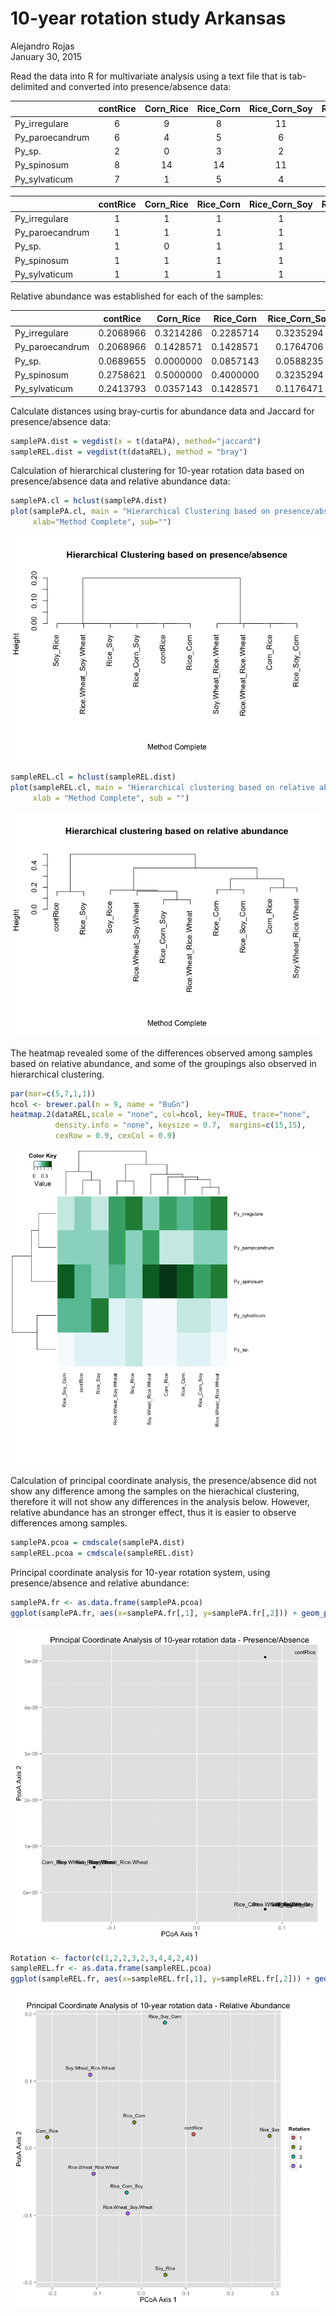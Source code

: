 # 10-year rotation study Arkansas
Alejandro Rojas  
January 30, 2015  



Read the data into R for multivariate analysis using a text file that is tab-delimited and converted into presence/absence data:

|                | contRice | Corn_Rice | Rice_Corn | Rice_Corn_Soy | Rice_Soy | Rice_Soy_Corn | Rice.Wheat_Rice.Wheat | Rice.Wheat_Soy.Wheat | Soy_Rice | Soy.Wheat_Rice.Wheat |
|:---------------|:--------:|:---------:|:---------:|:-------------:|:--------:|:-------------:|:---------------------:|:--------------------:|:--------:|:--------------------:|
|Py_irregulare   |    6     |     9     |     8     |      11       |    4     |       3       |           4           |          16          |    10    |          8           |
|Py_paroecandrum |    6     |     4     |     5     |       6       |    6     |       4       |           2           |          15          |    5     |          13          |
|Py_sp.          |    2     |     0     |     3     |       2       |    3     |       0       |           0           |          3           |    3     |          0           |
|Py_spinosum     |    8     |    14     |    14     |      11       |    5     |       9       |           4           |          14          |    5     |          17          |
|Py_sylvaticum   |    7     |     1     |     5     |       4       |    10    |       6       |           1           |          4           |    3     |          2           |



|                | contRice | Corn_Rice | Rice_Corn | Rice_Corn_Soy | Rice_Soy | Rice_Soy_Corn | Rice.Wheat_Rice.Wheat | Rice.Wheat_Soy.Wheat | Soy_Rice | Soy.Wheat_Rice.Wheat |
|:---------------|:--------:|:---------:|:---------:|:-------------:|:--------:|:-------------:|:---------------------:|:--------------------:|:--------:|:--------------------:|
|Py_irregulare   |    1     |     1     |     1     |       1       |    1     |       1       |           1           |          1           |    1     |          1           |
|Py_paroecandrum |    1     |     1     |     1     |       1       |    1     |       1       |           1           |          1           |    1     |          1           |
|Py_sp.          |    1     |     0     |     1     |       1       |    1     |       0       |           0           |          1           |    1     |          0           |
|Py_spinosum     |    1     |     1     |     1     |       1       |    1     |       1       |           1           |          1           |    1     |          1           |
|Py_sylvaticum   |    1     |     1     |     1     |       1       |    1     |       1       |           1           |          1           |    1     |          1           |

Relative abundance was established for each of the samples:

|                | contRice  | Corn_Rice | Rice_Corn | Rice_Corn_Soy | Rice_Soy  | Rice_Soy_Corn | Rice.Wheat_Rice.Wheat | Rice.Wheat_Soy.Wheat | Soy_Rice  | Soy.Wheat_Rice.Wheat |
|:---------------|:---------:|:---------:|:---------:|:-------------:|:---------:|:-------------:|:---------------------:|:--------------------:|:---------:|:--------------------:|
|Py_irregulare   | 0.2068966 | 0.3214286 | 0.2285714 |   0.3235294   | 0.1428571 |   0.1363636   |       0.3636364       |      0.3076923       | 0.3846154 |        0.200         |
|Py_paroecandrum | 0.2068966 | 0.1428571 | 0.1428571 |   0.1764706   | 0.2142857 |   0.1818182   |       0.1818182       |      0.2884615       | 0.1923077 |        0.325         |
|Py_sp.          | 0.0689655 | 0.0000000 | 0.0857143 |   0.0588235   | 0.1071429 |   0.0000000   |       0.0000000       |      0.0576923       | 0.1153846 |        0.000         |
|Py_spinosum     | 0.2758621 | 0.5000000 | 0.4000000 |   0.3235294   | 0.1785714 |   0.4090909   |       0.3636364       |      0.2692308       | 0.1923077 |        0.425         |
|Py_sylvaticum   | 0.2413793 | 0.0357143 | 0.1428571 |   0.1176471   | 0.3571429 |   0.2727273   |       0.0909091       |      0.0769231       | 0.1153846 |        0.050         |

Calculate distances using bray-curtis for abundance data and Jaccard for presence/absence data:

```r
samplePA.dist = vegdist(x = t(dataPA), method="jaccard")
sampleREL.dist = vegdist(t(dataREL), method = "bray")
```

Calculation of hierarchical clustering for 10-year rotation data based on presence/absence data and relative abundance data:

```r
samplePA.cl = hclust(samplePA.dist)
plot(samplePA.cl, main = "Hierarchical Clustering based on presence/absence", 
     xlab="Method Complete", sub="")
```

![](Analysis_Species_files/figure-html/unnamed-chunk-5-1.png) 

```r
sampleREL.cl = hclust(sampleREL.dist)
plot(sampleREL.cl, main = "Hierarchical clustering based on relative abundance",
     xlab = "Method Complete", sub = "")
```

![](Analysis_Species_files/figure-html/unnamed-chunk-5-2.png) 

The heatmap revealed some of the differences observed among samples based on relative abundance, and some of the groupings also observed in hierarchical clustering.

```r
par(mar=c(5,7,1,1))
hcol <- brewer.pal(n = 9, name = "BuGn")
heatmap.2(dataREL,scale = "none", col=hcol, key=TRUE, trace="none", 
          density.info = "none", keysize = 0.7,  margins=c(15,15),
          cexRow = 0.9, cexCol = 0.9)
```

![](Analysis_Species_files/figure-html/unnamed-chunk-6-1.png) 

Calculation of principal coordinate analysis, the presence/absence did not show any difference among the samples on the hierachical clustering, therefore it will not show any differences in the analysis below.  However, relative abundance has an stronger effect, thus it is easier to observe differences among samples.

```r
samplePA.pcoa = cmdscale(samplePA.dist)
sampleREL.pcoa = cmdscale(sampleREL.dist)
```

Principal coordinate analysis for 10-year rotation system, using presence/absence and relative abundance:

```r
samplePA.fr <- as.data.frame(samplePA.pcoa)
ggplot(samplePA.fr, aes(x=samplePA.fr[,1], y=samplePA.fr[,2])) + geom_point() + geom_text(aes(label=row.names(samplePA.fr), size=3, vjust=-0.8), position=position_jitter(width=0.05), show_guide = FALSE) + labs(title="Principal Coordinate Analysis of 10-year rotation data - Presence/Absence", x="PCoA Axis 1", y="PcoA Axis 2")
```

![](Analysis_Species_files/figure-html/unnamed-chunk-8-1.png) 

```r
Rotation <- factor(c(1,2,2,3,2,3,4,4,2,4))
sampleREL.fr <- as.data.frame(sampleREL.pcoa)
ggplot(sampleREL.fr, aes(x=sampleREL.fr[,1], y=sampleREL.fr[,2])) + geom_point(aes(fill=Rotation), colour="black", pch=21, size=3) + geom_text(aes(label=row.names(sampleREL.fr)), size=3, vjust=-1.5, show_guide = FALSE) + labs(title="Principal Coordinate Analysis of 10-year rotation data - Relative Abundance", x="PCoA Axis 1", y="PcoA Axis 2")
```

![](Analysis_Species_files/figure-html/unnamed-chunk-8-2.png) 
